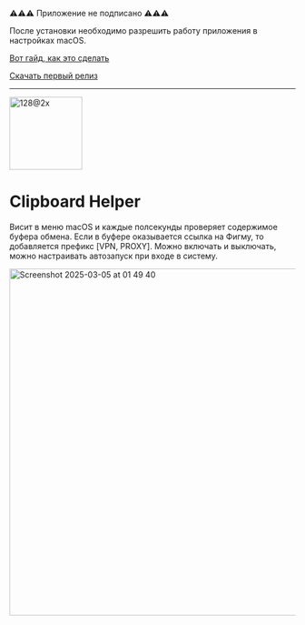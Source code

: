 ⚠️⚠️⚠️ Приложение не подписано ⚠️⚠️⚠️

После установки необходимо разрешить работу приложения в настройках macOS.

[Вот гайд, как это сделать](https://www.idownloadblog.com/2024/08/07/apple-macos-sequoia-gatekeeper-change-install-unsigned-apps-mac/)

[Скачать первый релиз](https://github.com/cm4fan/ClipboardHelper/releases/download/release/ClipboardHelper.dmg)

---

<img width="128" alt="128@2x" src="https://github.com/user-attachments/assets/2ec5b77e-ae24-4e8d-b317-696996afd912" />

# Clipboard Helper

Висит в меню macOS и каждые полсекунды проверяет содержимое буфера обмена. Если в буфере оказывается ссылка на Фигму, то добавляется префикс [VPN, PROXY]. Можно включать и выключать, можно настраивать автозапуск при входе в систему.

<img width="610" alt="Screenshot 2025-03-05 at 01 49 40" src="https://github.com/user-attachments/assets/d2797f8c-d5f1-40a3-aeeb-5a183283fc93" />

